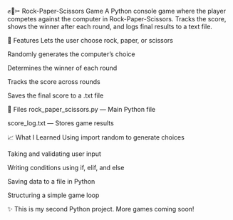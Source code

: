 ✊📄✂ Rock-Paper-Scissors Game
A Python console game where the player competes against the computer in Rock-Paper-Scissors. Tracks the score, shows the winner after each round, and logs final results to a text file.

🚀 Features
Lets the user choose rock, paper, or scissors

Randomly generates the computer’s choice

Determines the winner of each round

Tracks the score across rounds

Saves the final score to a .txt file

📁 Files
rock_paper_scissors.py — Main Python file

score_log.txt — Stores game results

📈 What I Learned
Using import random to generate choices

Taking and validating user input

Writing conditions using if, elif, and else

Saving data to a file in Python

Structuring a simple game loop

✨ This is my second Python project. More games coming soon!
